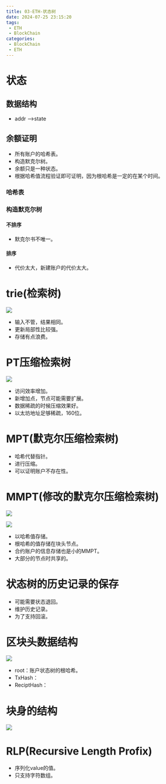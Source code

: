 ```yaml
---
title: 03-ETH-状态树
date: 2024-07-25 23:15:20
tags: 
 - ETH
 - BlockChain
categories:
 - BlockChain
 - ETH
---
```


# 状态

## 数据结构

- addr -->state
## 余额证明

- 所有账户的哈希表。
- 构造默克尔树。
- 余额只是一种状态。
- 根据哈希值流程验证即可证明，因为根哈希是一定的在某个时间。
### 哈希表


### 构造默克尔树

#### 不排序

- 默克尔书不唯一。
#### 排序

- 代价太大，新建账户的代价太大。

# trie(检索树)
![](./pic/Pasted%20image%2020240725182117.png)
- 输入不管，结果相同。
- 更新局部性比较强。
- 存储有点浪费。

# PT压缩检索树
![](./pic/Pasted%20image%2020240725182211.png)

- 访问效率增加。
- 新增加点，节点可能需要扩展。
- 数据稀疏的时候压缩效果好。
- 以太坊地址足够稀疏，160位。

# MPT(默克尔压缩检索树)

- 哈希代替指针。
- 进行压缩。
- 可以证明账户不存在性。

# MMPT(修改的默克尔压缩检索树)
![](./pic/Pasted%20image%2020240725224548.png)

![](./pic/Pasted%20image%2020240725224916.png)


- 以哈希值存储。
- 根哈希的值存储在块头节点。
- 合约账户的信息存储也是小的MMPT。
- 大部分的节点时共享的。

# 状态树的历史记录的保存

- 可能需要状态退回。
- 维护历史记录。
- 为了支持回滚。


# 区块头数据结构
![](./pic/Pasted%20image%2020240725225444.png)


- root：账户状态树的根哈希。
- TxHash：
- ReciptHash：

# 块身的结构
![](./pic/Pasted%20image%2020240725225711.png)


# RLP(Recursive Length Profix)

- 序列化value的值。
- 只支持字符数组。